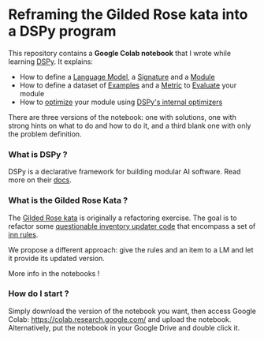 # Reframing the Gilded Rose kata into a DSPy program

This repository contains a **Google Colab notebook** that I wrote while learning [DSPy](https://dspy.ai/). It explains:
- How to define a [Language Model](https://dspy.ai/learn/programming/language_models/), a [Signature](https://dspy.ai/learn/programming/signatures/) and a [Module](https://dspy.ai/learn/programming/modules/)
- How to define a dataset of [Examples](https://dspy.ai/learn/evaluation/data/) and a [Metric](https://dspy.ai/learn/evaluation/metrics/) to [Evaluate](https://dspy.ai/learn/evaluation/overview/) your module
- How to [optimize](https://dspy.ai/learn/optimization/overview/) your module using [DSPy's internal optimizers](https://dspy.ai/learn/optimization/optimizers/)

There are three versions of the notebook: one with solutions, one with strong hints on what to do and how to do it, and a third blank one with only the problem definition.

### What is DSPy ?

DSPy is a declarative framework for building modular AI software. Read more on their [docs](https://dspy.ai/).

### What is the Gilded Rose Kata ?

The [Gilded Rose kata](https://github.com/emilybache/GildedRose-Refactoring-Kata) is originally a refactoring exercise. The goal is to refactor some [questionable inventory updater code](https://github.com/emilybache/GildedRose-Refactoring-Kata/blob/main/python/gilded_rose.py) that encompass a set of [inn rules](https://github.com/emilybache/GildedRose-Refactoring-Kata/blob/main/GildedRoseRequirements.md).

We propose a different approach: give the rules and an item to a LM and let it provide its updated version.

More info in the notebooks !

### How do I start ?

Simply download the version of the notebook you want, then access Google Colab: https://colab.research.google.com/ and upload the notebook. Alternatively, put the notebook in your Google Drive and double click it.

